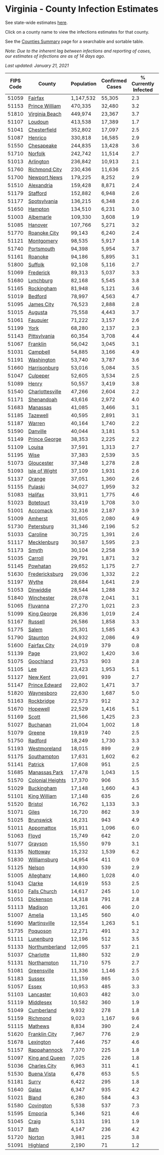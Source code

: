 # Virginia - County Infection Estimates

See state-wide estimates [here](/infections/us-va).

Click on a county name to view the infections estimates for that county.

See the [Counties Summary](/infections/summary-counties) page for a searchable and sortable table.

*Note: Due to the inherent lag between infections and reporting of cases, our estimates of infections are as of 14 days ago.*

*Last updated: January 21, 2021*

|   FIPS Code |                               County |   Population |   Confirmed Cases |   % Currently Infected |   % Total Infected |
|-------------|--------------------------------------|--------------|-------------------|------------------------|--------------------|
|       51059 |                   [Fairfax](fairfax) |    1,147,532 |            55,305 |                    2.3 |               17.4 |
|       51153 |     [Prince William](prince-william) |      470,335 |            32,480 |                    3.2 |               24.0 |
|       51810 |     [Virginia Beach](virginia-beach) |      449,974 |            23,367 |                    3.7 |               16.3 |
|       51107 |                   [Loudoun](loudoun) |      413,538 |            17,389 |                    1.7 |               14.4 |
|       51041 |         [Chesterfield](chesterfield) |      352,802 |            17,097 |                    2.5 |               15.8 |
|       51087 |                   [Henrico](henrico) |      330,818 |            16,585 |                    2.9 |               16.8 |
|       51550 |             [Chesapeake](chesapeake) |      244,835 |            13,428 |                    3.6 |               16.6 |
|       51710 |                   [Norfolk](norfolk) |      242,742 |            11,514 |                    2.7 |               15.3 |
|       51013 |               [Arlington](arlington) |      236,842 |            10,913 |                    2.1 |               16.8 |
|       51760 |       [Richmond City](richmond-city) |      230,436 |            11,636 |                    2.5 |               17.0 |
|       51700 |         [Newport News](newport-news) |      179,225 |             8,252 |                    2.9 |               14.3 |
|       51510 |             [Alexandria](alexandria) |      159,428 |             8,871 |                    2.4 |               20.6 |
|       51179 |                 [Stafford](stafford) |      152,882 |             6,948 |                    2.6 |               14.9 |
|       51177 |         [Spotsylvania](spotsylvania) |      136,215 |             6,348 |                    2.6 |               15.1 |
|       51650 |                   [Hampton](hampton) |      134,510 |             6,231 |                    3.0 |               14.0 |
|       51003 |               [Albemarle](albemarle) |      109,330 |             3,608 |                    1.9 |               10.7 |
|       51085 |                   [Hanover](hanover) |      107,766 |             5,271 |                    3.2 |               15.5 |
|       51770 |         [Roanoke City](roanoke-city) |       99,143 |             6,240 |                    2.4 |               19.5 |
|       51121 |             [Montgomery](montgomery) |       98,535 |             5,917 |                    1.8 |               18.5 |
|       51740 |             [Portsmouth](portsmouth) |       94,398 |             5,954 |                    3.7 |               20.4 |
|       51161 |                   [Roanoke](roanoke) |       94,186 |             5,895 |                    3.1 |               18.9 |
|       51800 |                   [Suffolk](suffolk) |       92,108 |             5,116 |                    2.7 |               17.9 |
|       51069 |               [Frederick](frederick) |       89,313 |             5,037 |                    3.3 |               17.8 |
|       51680 |               [Lynchburg](lynchburg) |       82,168 |             5,545 |                    3.8 |               20.6 |
|       51165 |             [Rockingham](rockingham) |       81,948 |             5,121 |                    3.6 |               21.0 |
|       51019 |                   [Bedford](bedford) |       78,997 |             4,563 |                    4.7 |               17.4 |
|       51095 |             [James City](james-city) |       76,523 |             2,888 |                    2.8 |               12.2 |
|       51015 |                   [Augusta](augusta) |       75,558 |             4,443 |                    3.7 |               18.2 |
|       51061 |                 [Fauquier](fauquier) |       71,222 |             3,157 |                    2.6 |               14.7 |
|       51199 |                         [York](york) |       68,280 |             2,137 |                    2.3 |                9.8 |
|       51143 |         [Pittsylvania](pittsylvania) |       60,354 |             3,708 |                    4.4 |               18.7 |
|       51067 |                 [Franklin](franklin) |       56,042 |             3,045 |                    3.1 |               16.2 |
|       51031 |                 [Campbell](campbell) |       54,885 |             3,166 |                    4.9 |               17.0 |
|       51191 |             [Washington](washington) |       53,740 |             3,787 |                    3.6 |               21.4 |
|       51660 |         [Harrisonburg](harrisonburg) |       53,016 |             5,084 |                    3.5 |               34.5 |
|       51047 |                 [Culpeper](culpeper) |       52,605 |             3,534 |                    2.5 |               23.9 |
|       51089 |                       [Henry](henry) |       50,557 |             3,419 |                    3.8 |               21.2 |
|       51540 |   [Charlottesville](charlottesville) |       47,266 |             2,604 |                    2.2 |               17.7 |
|       51171 |             [Shenandoah](shenandoah) |       43,616 |             2,972 |                    4.0 |               23.2 |
|       51683 |                 [Manassas](manassas) |       41,085 |             3,466 |                    3.1 |               32.6 |
|       51185 |                 [Tazewell](tazewell) |       40,595 |             2,891 |                    3.1 |               21.6 |
|       51187 |                     [Warren](warren) |       40,164 |             1,740 |                    2.2 |               14.3 |
|       51590 |                 [Danville](danville) |       40,044 |             3,181 |                    5.3 |               24.7 |
|       51149 |       [Prince George](prince-george) |       38,353 |             2,225 |                    2.2 |               18.0 |
|       51109 |                     [Louisa](louisa) |       37,591 |             1,313 |                    2.7 |               11.2 |
|       51195 |                         [Wise](wise) |       37,383 |             2,539 |                    3.5 |               20.9 |
|       51073 |             [Gloucester](gloucester) |       37,348 |             1,278 |                    2.8 |               10.6 |
|       51093 |       [Isle of Wight](isle-of-wight) |       37,109 |             1,931 |                    2.6 |               17.1 |
|       51137 |                     [Orange](orange) |       37,051 |             1,360 |                    2.6 |               11.7 |
|       51155 |                   [Pulaski](pulaski) |       34,027 |             1,959 |                    3.2 |               17.6 |
|       51083 |                   [Halifax](halifax) |       33,911 |             1,775 |                    4.6 |               15.6 |
|       51023 |               [Botetourt](botetourt) |       33,419 |             1,708 |                    3.0 |               15.8 |
|       51001 |                 [Accomack](accomack) |       32,316 |             2,187 |                    3.9 |               28.6 |
|       51009 |                   [Amherst](amherst) |       31,605 |             2,080 |                    4.9 |               19.7 |
|       51730 |             [Petersburg](petersburg) |       31,346 |             2,196 |                    5.2 |               21.3 |
|       51033 |                 [Caroline](caroline) |       30,725 |             1,391 |                    2.6 |               14.2 |
|       51117 |           [Mecklenburg](mecklenburg) |       30,587 |             1,595 |                    2.3 |               18.1 |
|       51173 |                       [Smyth](smyth) |       30,104 |             2,258 |                    3.9 |               23.0 |
|       51035 |                   [Carroll](carroll) |       29,791 |             1,871 |                    3.2 |               20.1 |
|       51145 |                 [Powhatan](powhatan) |       29,652 |             1,175 |                    2.7 |               12.3 |
|       51630 |     [Fredericksburg](fredericksburg) |       29,036 |             1,332 |                    2.2 |               15.3 |
|       51197 |                       [Wythe](wythe) |       28,684 |             1,641 |                    2.9 |               17.6 |
|       51053 |               [Dinwiddie](dinwiddie) |       28,544 |             1,288 |                    3.2 |               14.1 |
|       51840 |             [Winchester](winchester) |       28,078 |             2,041 |                    3.1 |               23.6 |
|       51065 |                 [Fluvanna](fluvanna) |       27,270 |             1,021 |                    2.3 |               12.6 |
|       51099 |           [King George](king-george) |       26,836 |             1,019 |                    2.4 |               11.9 |
|       51167 |                   [Russell](russell) |       26,586 |             1,858 |                    3.3 |               21.5 |
|       51775 |                       [Salem](salem) |       25,301 |             1,585 |                    4.3 |               19.1 |
|       51790 |                 [Staunton](staunton) |       24,932 |             2,086 |                    4.9 |               25.6 |
|       51600 |         [Fairfax City](fairfax-city) |       24,019 |               379 |                    0.8 |                5.6 |
|       51139 |                         [Page](page) |       23,902 |             1,420 |                    3.6 |               20.3 |
|       51075 |               [Goochland](goochland) |       23,753 |               903 |                    2.8 |               12.8 |
|       51105 |                           [Lee](lee) |       23,423 |             1,953 |                    5.1 |               25.3 |
|       51127 |                 [New Kent](new-kent) |       23,091 |               939 |                    2.7 |               12.4 |
|       51147 |       [Prince Edward](prince-edward) |       22,802 |             1,471 |                    3.7 |               20.9 |
|       51820 |             [Waynesboro](waynesboro) |       22,630 |             1,687 |                    5.0 |               22.7 |
|       51163 |             [Rockbridge](rockbridge) |       22,573 |               912 |                    3.2 |               12.3 |
|       51670 |                 [Hopewell](hopewell) |       22,529 |             1,416 |                    5.1 |               19.0 |
|       51169 |                       [Scott](scott) |       21,566 |             1,425 |                    2.3 |               20.0 |
|       51027 |                 [Buchanan](buchanan) |       21,004 |             1,002 |                    1.8 |               15.0 |
|       51079 |                     [Greene](greene) |       19,819 |               740 |                    2.5 |               11.9 |
|       51750 |                   [Radford](radford) |       18,249 |             1,730 |                    3.3 |               29.3 |
|       51193 |         [Westmoreland](westmoreland) |       18,015 |               899 |                    2.9 |               16.3 |
|       51175 |           [Southampton](southampton) |       17,631 |             1,602 |                    6.2 |               30.6 |
|       51141 |                   [Patrick](patrick) |       17,608 |               951 |                    2.5 |               16.9 |
|       51685 |       [Manassas Park](manassas-park) |       17,478 |             1,043 |                    1.5 |               23.4 |
|       51570 | [Colonial Heights](colonial-heights) |       17,370 |               906 |                    3.5 |               16.8 |
|       51029 |             [Buckingham](buckingham) |       17,148 |             1,660 |                    4.3 |               37.0 |
|       51101 |         [King William](king-william) |       17,148 |               635 |                    2.6 |               11.5 |
|       51520 |                   [Bristol](bristol) |       16,762 |             1,133 |                    3.3 |               20.6 |
|       51071 |                       [Giles](giles) |       16,720 |               862 |                    3.9 |               15.6 |
|       51025 |               [Brunswick](brunswick) |       16,231 |               943 |                    4.9 |               18.4 |
|       51011 |             [Appomattox](appomattox) |       15,911 |             1,096 |                    6.0 |               21.2 |
|       51063 |                       [Floyd](floyd) |       15,749 |               642 |                    2.0 |               12.4 |
|       51077 |                   [Grayson](grayson) |       15,550 |               979 |                    3.1 |               19.8 |
|       51135 |                 [Nottoway](nottoway) |       15,232 |             1,539 |                    6.2 |               30.8 |
|       51830 |         [Williamsburg](williamsburg) |       14,954 |               411 |                    0.9 |                9.9 |
|       51125 |                     [Nelson](nelson) |       14,930 |               539 |                    2.9 |               10.8 |
|       51005 |               [Alleghany](alleghany) |       14,860 |             1,028 |                    4.0 |               20.9 |
|       51043 |                     [Clarke](clarke) |       14,619 |               553 |                    2.5 |               11.6 |
|       51610 |         [Falls Church](falls-church) |       14,617 |               245 |                    1.0 |                6.7 |
|       51051 |               [Dickenson](dickenson) |       14,318 |               791 |                    2.8 |               16.8 |
|       51113 |                   [Madison](madison) |       13,261 |               406 |                    2.0 |               10.1 |
|       51007 |                     [Amelia](amelia) |       13,145 |               560 |                    4.0 |               13.5 |
|       51690 |         [Martinsville](martinsville) |       12,554 |             1,263 |                    5.1 |               31.3 |
|       51735 |                 [Poquoson](poquoson) |       12,271 |               491 |                    3.2 |               12.2 |
|       51111 |               [Lunenburg](lunenburg) |       12,196 |               512 |                    3.5 |               12.9 |
|       51133 |     [Northumberland](northumberland) |       12,095 |               537 |                    2.1 |               14.0 |
|       51037 |               [Charlotte](charlotte) |       11,880 |               532 |                    2.9 |               13.6 |
|       51131 |           [Northampton](northampton) |       11,710 |               575 |                    2.7 |               20.7 |
|       51081 |           [Greensville](greensville) |       11,336 |             1,146 |                    2.5 |               35.4 |
|       51183 |                     [Sussex](sussex) |       11,159 |               865 |                    3.0 |               26.7 |
|       51057 |                       [Essex](essex) |       10,953 |               485 |                    3.3 |               14.8 |
|       51103 |               [Lancaster](lancaster) |       10,603 |               482 |                    3.0 |               13.9 |
|       51119 |               [Middlesex](middlesex) |       10,582 |               360 |                    1.9 |               10.6 |
|       51049 |             [Cumberland](cumberland) |        9,932 |               278 |                    1.8 |                9.3 |
|       51159 |                 [Richmond](richmond) |        9,023 |             1,167 |                    9.6 |               48.3 |
|       51115 |                   [Mathews](mathews) |        8,834 |               390 |                    2.4 |               13.6 |
|       51620 |       [Franklin City](franklin-city) |        7,967 |               776 |                    2.9 |               31.5 |
|       51678 |               [Lexington](lexington) |        7,446 |               757 |                    4.6 |               30.1 |
|       51157 |         [Rappahannock](rappahannock) |        7,370 |               225 |                    1.8 |                9.6 |
|       51097 |     [King and Queen](king-and-queen) |        7,025 |               226 |                    1.8 |               10.3 |
|       51036 |         [Charles City](charles-city) |        6,963 |               311 |                    4.1 |               14.5 |
|       51530 |           [Buena Vista](buena-vista) |        6,478 |               653 |                    5.5 |               31.1 |
|       51181 |                       [Surry](surry) |        6,422 |               295 |                    1.8 |               14.5 |
|       51640 |                       [Galax](galax) |        6,347 |               935 |                    4.2 |               51.1 |
|       51021 |                       [Bland](bland) |        6,280 |               584 |                    4.3 |               28.2 |
|       51580 |               [Covington](covington) |        5,538 |               537 |                    7.3 |               29.2 |
|       51595 |                   [Emporia](emporia) |        5,346 |               521 |                    4.6 |               33.8 |
|       51045 |                       [Craig](craig) |        5,131 |               191 |                    1.9 |               11.3 |
|       51017 |                         [Bath](bath) |        4,147 |               236 |                    4.2 |               16.9 |
|       51720 |                     [Norton](norton) |        3,981 |               225 |                    3.8 |               17.6 |
|       51091 |                 [Highland](highland) |        2,190 |                71 |                    1.2 |                9.9 |